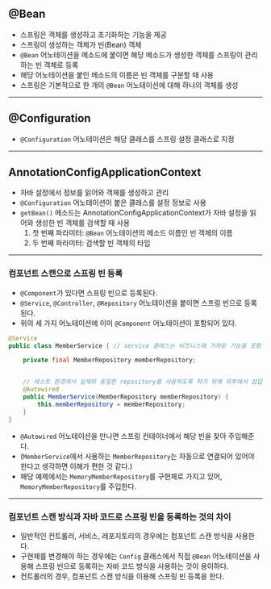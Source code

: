 ## @Bean
- 스프링은 객체를 생성하고 초기화하는 기능을 제공
- 스프링이 생성하는 객체가 빈(Bean) 객체
- `@Bean` 어노테이션을 메소드에 붙이면 해당 메소드가 생성한 객체를 스프링이 관리하는 빈 객체로 등록
- 해당 어노테이션을 붙인 메소드의 이름은 빈 객체를 구분할 때 사용
- 스프링은 기본적으로 한 개의 `@Bean` 어노테이션에 대해 하나의 객체를 생성

---
## @Configuration
- `@Configuration` 어노테이션은 해당 클래스를 스프링 설정 클래스로 지정

---
## AnnotationConfigApplicationContext
- 자바 설정에서 정보를 읽어와 객체를 생성하고 관리
- `@Configuration` 어노테이션이 붙은 클래스를 설정 정보로 사용
- `getBean()` 메소드는 AnnotationConfigApplicationContext가 자바 설정을 읽어와 생성한 빈 객체를 검색할 때 사용
    1. 첫 번째 파라미터: `@Bean` 어노테이션의 메소드 이름인 빈 객체의 이름
    2. 두 번째 파라미터: 검색할 빈 객체의 타입

------
### 컴포넌트 스캔으로 스프링 빈 등록

- `@Component`가 있다면 스프링 빈으로 등록된다.
- `@Service`, `@Controller`, `@Repository` 어노테이션을 붙이면 스프링 빈으로 등록된다.
- 위의 세 가지 어노테이션에 이미 `@Component` 어노테이션이 포함되어 있다.

```java
@Service
public class MemberService { // service 클래스는 비즈니스에 가까운 기능을 포함 -> 비즈니스 용어를 사용

    private final MemberRepository memberRepository;


    // 테스트 환경에서 실제와 동일한 repository를 사용하도록 하기 위해 외부에서 삽입함 -> dependency injection
    @Autowired
    public MemberService(MemberRepository memberRepository) {
        this.memberRepository = memberRepository;
    }
}
```
- `@Autowired` 어노테이션을 만나면 스프링 컨테이너에서 해당 빈을 찾아 주입해준다.
- (`MemberService`에서 사용하는 `MemberRepository`는 자동으로 연결되어 있어야 한다고 생각하면 이해가 편한 것 같다.)
- 해당 예제에서는 `MemoryMemberRepository`를 구현체로 가지고 있어, `MemoryMemberRepository`를 주입한다.

---
### 컴포넌트 스캔 방식과 자바 코드로 스프링 빈을 등록하는 것의 차이
- 일반적인 컨트롤러, 서비스, 레포지토리의 경우에는 컴포넌트 스캔 방식을 사용한다.
- 구현체를 변경해야 하는 경우에는 `Config` 클래스에서 직접 `@Bean` 어노테이션을 사용해 스프링 빈으로 등록하는 자바 코드 방식을 사용하는 것이 용이하다.
- 컨트롤러의 경우, 컴포넌트 스캔 방식을 이용해 스프링 빈 등록을 한다.
